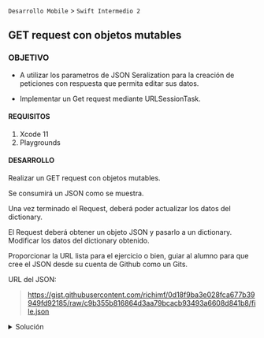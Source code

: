  
`Desarrollo Mobile` > `Swift Intermedio 2`

## GET request con objetos mutables

### OBJETIVO 

- A utilizar los parametros de JSON Seralization para la creación de peticiones con respuesta que permita editar sus datos.

- Implementar un Get request mediante URLSessionTask.

#### REQUISITOS 

1. Xcode 11
2. Playgrounds

#### DESARROLLO

Realizar un GET request con objetos mutables.

Se consumirá un JSON como se muestra.

Una vez terminado el Request, deberá poder actualizar los datos del dictionary.

El Request deberá obtener un objeto JSON y pasarlo a un dictionary.
Modificar los datos del dictionary obtenido.

Proporcionar la URL lista para el ejercicio o bien, guiar al alumno para que cree el JSON desde su cuenta de Github como un Gits.

URL del JSON:
> https://gist.githubusercontent.com/richimf/0d18f9ba3e028fca677b39949fd92185/raw/c9b355b816864d3aa79bcacb93493a6608d841b8/file.json


<details>
	<summary>Solución</summary>
	<p> Crearemos un Session como usualmente se ha venido haciendo.</p>
	
```
let config = URLSessionConfiguration.default
let session = URLSession(configuration: config)
```

<p>Crear un session.dataTask() pasandole la URL del JSON a consumir.</p>

```
let task = session.dataTask(with: url)
```

<p> El JSONSerialization debe contener como options el valor de **.mutableContainers** </p>
<p> El objeto recibido deberia poder mutar sus valores.</p>


</details> 
